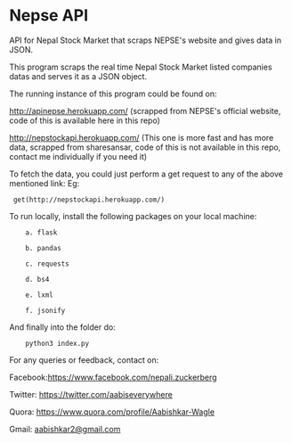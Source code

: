 # Nepse API
API for Nepal Stock Market that scraps NEPSE's website and gives data in JSON.

This program scraps the real time Nepal Stock Market listed companies datas and serves it as a JSON object.

The running instance of this program could be found on:

http://apinepse.herokuapp.com/ (scrapped from NEPSE's official website, code of this is available here in this repo)

http://nepstockapi.herokuapp.com/ (This one is more fast and has more data, scrapped from sharesansar, code of this is not available in this repo, contact me individually if you need it)

To fetch the data, you could just perform a get request to any of the above mentioned link: Eg:

 	 get(http://nepstockapi.herokuapp.com/)

To run locally, install the following packages on your local machine:

		a. flask

		b. pandas

		c. requests

		d. bs4

		e. lxml

		f. jsonify

And finally into the folder do:

		python3 index.py

For any queries or feedback, contact on: 

  Facebook:https://www.facebook.com/nepali.zuckerberg 

  Twitter: https://twitter.com/aabiseverywhere 

  Quora: https://www.quora.com/profile/Aabishkar-Wagle 

  Gmail: aabishkar2@gmail.com
